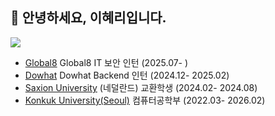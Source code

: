 
## 🚀 안녕하세요, 이혜리입니다.
[<img src="https://img.shields.io/badge/English--Version-000?style=for-the-badge&logo=github&logoColor=white"/>](./README_ENG.md)



- [Global8](https://global8.co.kr/) Global8 IT 보안 인턴 (2025.07- )
- [Dowhat](https://dowhat.io/) Dowhat Backend 인턴 (2024.12- 2025.02)
- [Saxion University](https://www.saxion.edu/) (네덜란드) 교환학생 (2024.02- 2024.08)
- [Konkuk University(Seoul)](https://www.konkuk.ac.kr/konkuk/index.do) 컴퓨터공학부 (2022.03- 2026.02)
